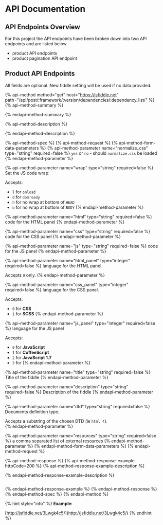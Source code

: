 # API Documentation

## API Endpoints Overview

For this project the API endpoints have been broken down into two API endpoints and are listed below.

* product API endpoints
* product pagination API endpoint

## Product API Endpoints

All fields are optional. New fiddle setting will be used if no data provided.

{% api-method method="get" host="https://jsfiddle.net" path="/api/post/:framework/:version/dependencies/:dependency\_list/" %}
{% api-method-summary %}

{% endapi-method-summary %}

{% api-method-description %}

{% endapi-method-description %}

{% api-method-spec %}
{% api-method-request %}
{% api-method-form-data-parameters %}
{% api-method-parameter name="normalize\_css" type="string" required=false %}
`yes` or `no` - should `normalize.css` be loaded
{% endapi-method-parameter %}

{% api-method-parameter name="wrap" type="string" required=false %}
Set the JS code wrap:  
  
Accepts:  
  
- `l` for `onload`  
- `d` for `domready`  
- `h` for no wrap at bottom of `HEAD`  
- `b` for no wrap at bottom of `BODY`
{% endapi-method-parameter %}

{% api-method-parameter name="html" type="string" required=false %}
code for the HTML panel
{% endapi-method-parameter %}

{% api-method-parameter name="css" type="string" required=false %}
code for the CSS panel
{% endapi-method-parameter %}

{% api-method-parameter name="js" type="string" required=false %}
code for the JS panel
{% endapi-method-parameter %}

{% api-method-parameter name="html\_panel" type="integer" required=false %}
language for the HTML panel.  
  
Accepts `0` only.
{% endapi-method-parameter %}

{% api-method-parameter name="css\_panel" type="integer" required=false %}
language for the CSS panel.  
  
Accepts:  
- `0` for **CSS**  
- `1` for **SCSS**
{% endapi-method-parameter %}

{% api-method-parameter name="js\_panel" type="integer" required=false %}
language for the JS panel  
  
Accepts:  
- `0` for **JavaScript**  
- `1` for **CoffeeScript**  
- `2` for **JavaScript 1.7**  
- `3` for 
{% endapi-method-parameter %}

{% api-method-parameter name="title" type="string" required=false %}
Title of the fiddle
{% endapi-method-parameter %}

{% api-method-parameter name="description" type="string" required=false %}
Description of the fiddle
{% endapi-method-parameter %}

{% api-method-parameter name="dtd" type="string" required=false %}
Documents definition type.  
  
Accepts a substring of the chosen DTD \(ie `html 4`\).  
{% endapi-method-parameter %}

{% api-method-parameter name="resources" type="string" required=false %}
a comma separated list of external resources
{% endapi-method-parameter %}
{% endapi-method-form-data-parameters %}
{% endapi-method-request %}

{% api-method-response %}
{% api-method-response-example httpCode=200 %}
{% api-method-response-example-description %}

{% endapi-method-response-example-description %}

```

```
{% endapi-method-response-example %}
{% endapi-method-response %}
{% endapi-method-spec %}
{% endapi-method %}

{% hint style="info" %}
**Example:**

[http://jsfiddle.net/3Lwgk4c5/](http://jsfiddle.net/3Lwgk4c5/)
{% endhint %}

